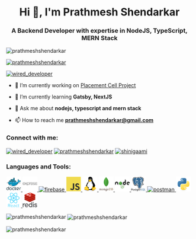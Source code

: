 <h1 align="center">Hi 👋, I'm Prathmesh Shendarkar</h1>
<h3 align="center">A Backend Developer with expertise in NodeJS, TypeScript, MERN Stack</h3>

<p align="left"> <img src="https://komarev.com/ghpvc/?username=prathmeshshendarkar&label=Profile%20views&color=0e75b6&style=flat" alt="prathmeshshendarkar" /> </p>

<p align="left"> <a href="https://github.com/ryo-ma/github-profile-trophy"><img src="https://github-profile-trophy.vercel.app/?username=prathmeshshendarkar" alt="prathmeshshendarkar" /></a> </p>

<p align="left"> <a href="https://twitter.com/wired_developer" target="blank"><img src="https://img.shields.io/twitter/follow/wired_developer?logo=twitter&style=for-the-badge" alt="wired_developer" /></a> </p>

- 🔭 I’m currently working on [Placement Cell Project](https://github.com/prathmeshshendarkar/Placement-Cell)

- 🌱 I’m currently learning **Gatsby, NextJS**

- 💬 Ask me about **nodejs, typescript and mern stack**

- 📫 How to reach me **prathmeshshendarkar@gmail.com**

<h3 align="left">Connect with me:</h3>
<p align="left">
<a href="https://twitter.com/wired_developer" target="blank"><img align="center" src="https://raw.githubusercontent.com/rahuldkjain/github-profile-readme-generator/master/src/images/icons/Social/twitter.svg" alt="wired_developer" height="30" width="40" /></a>
<a href="https://linkedin.com/in/prathmeshshendarkar" target="blank"><img align="center" src="https://raw.githubusercontent.com/rahuldkjain/github-profile-readme-generator/master/src/images/icons/Social/linked-in-alt.svg" alt="prathmeshshendarkar" height="30" width="40" /></a>
<a href="https://www.leetcode.com/shinigaami" target="blank"><img align="center" src="https://raw.githubusercontent.com/rahuldkjain/github-profile-readme-generator/master/src/images/icons/Social/leet-code.svg" alt="shinigaami" height="30" width="40" /></a>
</p>

<h3 align="left">Languages and Tools:</h3>
<p align="left"> <a href="https://www.docker.com/" target="_blank" rel="noreferrer"> <img src="https://raw.githubusercontent.com/devicons/devicon/master/icons/docker/docker-original-wordmark.svg" alt="docker" width="40" height="40"/> </a> <a href="https://expressjs.com" target="_blank" rel="noreferrer"> <img src="https://raw.githubusercontent.com/devicons/devicon/master/icons/express/express-original-wordmark.svg" alt="express" width="40" height="40"/> </a> <a href="https://firebase.google.com/" target="_blank" rel="noreferrer"> <img src="https://www.vectorlogo.zone/logos/firebase/firebase-icon.svg" alt="firebase" width="40" height="40"/> </a> <a href="https://developer.mozilla.org/en-US/docs/Web/JavaScript" target="_blank" rel="noreferrer"> <img src="https://raw.githubusercontent.com/devicons/devicon/master/icons/javascript/javascript-original.svg" alt="javascript" width="40" height="40"/> </a> <a href="https://www.linux.org/" target="_blank" rel="noreferrer"> <img src="https://raw.githubusercontent.com/devicons/devicon/master/icons/linux/linux-original.svg" alt="linux" width="40" height="40"/> </a> <a href="https://www.mongodb.com/" target="_blank" rel="noreferrer"> <img src="https://raw.githubusercontent.com/devicons/devicon/master/icons/mongodb/mongodb-original-wordmark.svg" alt="mongodb" width="40" height="40"/> </a> <a href="https://nodejs.org" target="_blank" rel="noreferrer"> <img src="https://raw.githubusercontent.com/devicons/devicon/master/icons/nodejs/nodejs-original-wordmark.svg" alt="nodejs" width="40" height="40"/> </a> <a href="https://www.postgresql.org" target="_blank" rel="noreferrer"> <img src="https://raw.githubusercontent.com/devicons/devicon/master/icons/postgresql/postgresql-original-wordmark.svg" alt="postgresql" width="40" height="40"/> </a> <a href="https://postman.com" target="_blank" rel="noreferrer"> <img src="https://www.vectorlogo.zone/logos/getpostman/getpostman-icon.svg" alt="postman" width="40" height="40"/> </a> <a href="https://www.python.org" target="_blank" rel="noreferrer"> <img src="https://raw.githubusercontent.com/devicons/devicon/master/icons/python/python-original.svg" alt="python" width="40" height="40"/> </a> <a href="https://reactjs.org/" target="_blank" rel="noreferrer"> <img src="https://raw.githubusercontent.com/devicons/devicon/master/icons/react/react-original-wordmark.svg" alt="react" width="40" height="40"/> </a> <a href="https://redis.io" target="_blank" rel="noreferrer"> <img src="https://raw.githubusercontent.com/devicons/devicon/master/icons/redis/redis-original-wordmark.svg" alt="redis" width="40" height="40"/> </a> </p>

<p><img align="left" src="https://github-readme-stats.vercel.app/api/top-langs?username=prathmeshshendarkar&show_icons=true&locale=en&layout=compact" alt="prathmeshshendarkar" /></p>

<p>&nbsp;<img align="center" src="https://github-readme-stats.vercel.app/api?username=prathmeshshendarkar&show_icons=true&locale=en" alt="prathmeshshendarkar" /></p>

<p><img align="center" src="https://github-readme-streak-stats.herokuapp.com/?user=prathmeshshendarkar&" alt="prathmeshshendarkar" /></p>

